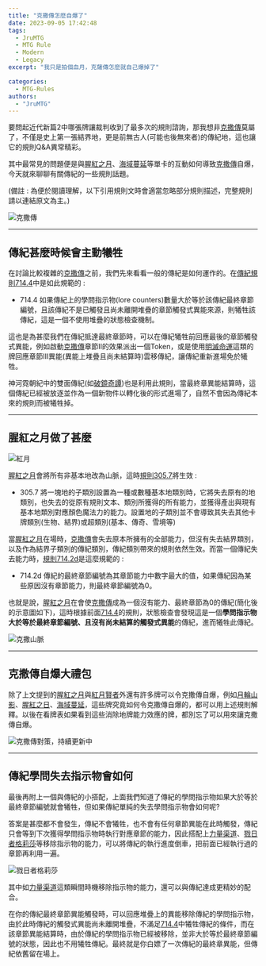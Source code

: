 ```yaml
---
title: "克撒傳怎麼自爆了"
date: 2023-09-05 17:42:48
tags:
  - JruMTG
  - MTG Rule
  - Modern
  - Legacy
excerpt: "我只是拍個血月，克薩傳怎麼就自己爆掉了"

categories:
  - MTG-Rules
authors:
  - "JruMTG"
---
```


要問起近代新篇2中哪張牌讓裁判收到了最多次的規則諮詢，那我想非[克撒傳](https://scryfall.com/card/mh2/259/zht/%E5%85%8B%E6%92%92%E5%82%B3)莫屬了，不僅是史上第一張結界地，更是前無古人(可能也後無來者)的傳紀地，這也讓它的規則Q&A異常精彩。

其中最常見的問題便是與[腥紅之月](https://scryfall.com/card/2xm/118/blood-moon)、[海域蔓延](https://scryfall.com/card/zen/70/spreading-seas)等單卡的互動如何導致[克撒傳](https://scryfall.com/card/mh2/259/zht/%E5%85%8B%E6%92%92%E5%82%B3)自爆，今天就來聊聊有關傳紀的一些規則話題。

(備註 : 為便於閱讀理解，以下引用規則文時會適當忽略部分規則描述，完整規則請以連結原文為主。)

![克撒傳](https://cards.scryfall.io/large/front/0/7/076eeade-0788-4c93-9770-d9c566bda730.jpg?1646280424)

---

## 傳紀甚麼時候會主動犧牲

在討論比較複雜的[克撒傳](https://scryfall.com/card/mh2/259/zht/%E5%85%8B%E6%92%92%E5%82%B3)之前，我們先來看看一般的傳紀是如何運作的。在[傳紀規則714.4](https://mtg.fandom.com/wiki/Saga)中是如此規範的 :

- 714.4
  如果傳紀上的學問指示物(lore counters)數量大於等於該傳紀最終章節編號，且該傳紀不是已觸發且尚未離開堆疊的章節觸發式異能來源，則犧牲該傳紀，這是一個不使用堆疊的狀態檢查機制。

這也是為甚麼我們在傳紀抵達最終章節時，可以在傳紀犧牲前回應最後的章節觸發式異能，例如啟動[克撒傳](https://scryfall.com/card/mh2/259/zht/%E5%85%8B%E6%92%92%E5%82%B3)章節II的效果派出一個Token，或是使用[明滅命運](https://scryfall.com/card/thb/16/zht/%E6%98%8E%E6%BB%85%E5%91%BD%E9%81%8B)這類的牌回應章節III異能(異能上堆疊且尚未結算時)雲移傳紀，讓傳紀重新進場免於犧牲。

神河霓朝紀中的雙面傳紀(如[破鏡奇譚](https://scryfall.com/card/neo/141/fable-of-the-mirror-breaker-reflection-of-kiki-jiki))也是利用此規則，當最終章異能結算時，這個傳紀已經被放逐並作為一個新物件以轉化後的形式進場了，自然不會因為傳紀本來的規則而被犧牲掉。

---

## 腥紅之月做了甚麼

![紅月](https://i.imgur.com/ktdCln2.jpg)

[腥紅之月](https://scryfall.com/card/2xm/118/blood-moon)會將所有非基本地改為山脈，這時[規則305.7](https://mtg.fandom.com/wiki/Land)將生效 :

- 305.7
  將一塊地的子類別設置為一種或數種基本地類別時，它將失去原有的地類別，也失去的從原有規則文本、類別所獲得的所有能力，並獲得產出與現有基本地類別對應顏色魔法力的能力。設置地的子類別並不會導致其失去其他卡牌類別(生物、結界)或超類別(基本、傳奇、雪境等)

當[腥紅之月](https://scryfall.com/card/2xm/118/blood-moon)在場時，[克撒傳](https://scryfall.com/card/mh2/259/zht/%E5%85%8B%E6%92%92%E5%82%B3)會失去原本所擁有的全部能力，但沒有失去結界類別，以及作為結界子類別的傳紀類別，傳紀類別帶來的規則依然生效。而當一個傳紀失去能力時，[規則714.2d](https://mtg.fandom.com/wiki/Saga)是這麼規範的 :

- 714.2d
  傳紀的最終章節編號為其章節能力中數字最大的值，如果傳紀因為某些原因沒有章節能力，則最終章節編號為0。

也就是說，[腥紅之月](https://scryfall.com/card/2xm/118/blood-moon)在會使[克撒傳](https://scryfall.com/card/mh2/259/zht/%E5%85%8B%E6%92%92%E5%82%B3)成為一個沒有能力、最終章節為0的傳紀(簡化後的示意圖如下)，這時根據前面[714.4](https://mtg.fandom.com/wiki/Saga)的規則，狀態檢查會發現這是一個**學問指示物大於等於最終章節編號、且沒有尚未結算的觸發式異能**的傳紀，進而犧牲此傳紀。

![克撒山脈](https://i.imgur.com/zl1qSzR.png)

---

## 克撒傳自爆大禮包

除了上文提到的[腥紅之月](https://scryfall.com/card/2xm/118/blood-moon)與[紅月賢者](https://scryfall.com/card/tsr/175/magus-of-the-moon)外還有許多牌可以令克撒傳自爆，例如[月輪山影](https://scryfall.com/card/m19/128/alpine-moon)、[腥紅之日](https://scryfall.com/card/rix/92/blood-sun)、[海域蔓延](https://scryfall.com/card/zen/70/spreading-seas)，這些牌究竟如何令克撒傳自爆的，都可以用上述規則解釋。以後在看牌表如果看到這些消除地牌能力效應的牌，都別忘了可以用來讓克撒傳自爆。

![克撒傳對策，持續更新中](https://i.imgur.com/gUlLwPV.jpg)

---

## 傳紀學問失去指示物會如何

最後再附上一個與傳紀的小搭配，上面我們知道了傳紀的學問指示物如果大於等於最終章節編號就會犧牲，但如果傳紀單純的失去學問指示物會如何呢?

答案是甚麼都不會發生，傳紀不會犧牲，也不會有任何章節異能在此時觸發，傳紀只會等到下次獲得學問指示物時執行對應章節的能力，因此搭配上[力量渠道](https://scryfall.com/card/ncc/376/power-conduit)、[戮日者格莉莎](https://scryfall.com/card/one/202/glissa-sunslayer)等移除指示物的能力，可以將傳紀的執行進度倒車，把前面已經執行過的章節再利用一遍。

![戮日者格莉莎](https://i.imgur.com/qAuPqq6.jpg)

其中如[力量渠道](https://scryfall.com/card/ncc/376/power-conduit)這類瞬間時機移除指示物的能力，還可以與傳紀達成更精妙的配合。

在你的傳紀最終章節異能觸發時，可以回應堆疊上的異能移除傳紀的學問指示物，由於此時傳紀的觸發式異能尚未離開堆疊，不滿足[714.4](https://mtg.fandom.com/wiki/Saga)中犧牲傳紀的條件，而在該章節異能結算時，由於傳紀的學問指示物已經被移除，並非大於等於最終章節編號的狀態，因此也不用犧牲傳紀。最終就是你白嫖了一次傳紀的最終章異能，但傳紀依舊留在場上。


